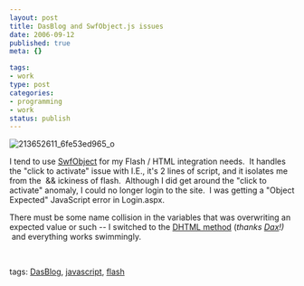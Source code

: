 ```yaml
--- 
layout: post
title: DasBlog and SwfObject.js issues
date: 2006-09-12
published: true
meta: {}

tags: 
- work
type: post
categories: 
- programming
- work
status: publish
---
```

![213652611_6fe53ed965_o](http://media.eick.us/2011/05/217648602_1e56948584.jpg)

I tend to use [SwfObject](http://blog.deconcept.com/swfobject/) for my Flash / HTML integration needs.  It handles the "click to activate" issue with I.E., it's 2 lines of script, and it isolates me from the  &&  ickiness of flash.  Although I did get around the "click to activate" anomaly, I could no longer login to the site.  I was getting a "Object Expected" JavaScript error in Login.aspx.

 

There must be some name collision in the variables that was overwriting an expected value or such -- I switched to the [DHTML method](http://www.nukeation.net/2006/08/05/Workaround+For+The+CLICK+TO+ACTIVATE+Irritant.aspx) (_thanks [Dax](http://nukeation.net/)!)_  and everything works swimmingly.

 

 

 

tags: [DasBlog](http://technorati.com/tag/DasBlog), [javascript](http://technorati.com/tag/javascript), [flash](http://technorati.com/tag/flash)

